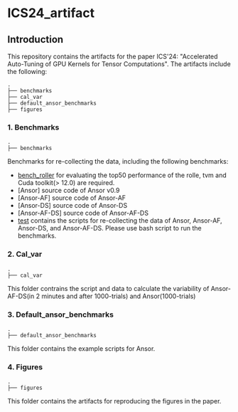 # ICS24_artifact

## Introduction

This repository contains the artifacts for the paper ICS'24: "Accelerated Auto-Tuning of GPU Kernels for Tensor Computations". The artifacts include the following:

```
.
├── benchmarks
├── cal_var
├── default_ansor_benchmarks
├── figures
```


### 1. Benchmarks
```
.
├── benchmarks
```
Benchmarks for re-collecting the data, including the following benchmarks:

- [bench_roller](benchmarks/bench_roller/README.md) for evaluating the top50 performance of the rolle, tvm and Cuda toolkit(> 12.0) are required.
- [Ansor] source code of Ansor v0.9
- [Ansor-AF] source code of Ansor-AF
- [Ansor-DS] source code of Ansor-DS
- [Ansor-AF-DS] source code of Ansor-AF-DS
- [test](benchmarks/README.md) contains the scripts for re-collecting the data of Ansor, Ansor-AF, Ansor-DS, and Ansor-AF-DS. Please use bash script to run the benchmarks.

### 2. Cal_var
```
.
├── cal_var
```
This folder contrains the script and data to calculate the variability of Ansor-AF-DS(in 2 minutes and after 1000-trials) and Ansor(1000-trials)


### 3. Default_ansor_benchmarks
```
.
├── default_ansor_benchmarks
```
This folder contains the example scripts for Ansor.


### 4. Figures
```
.
├── figures
```
This folder contains the artifacts for reproducing the figures in the paper.

